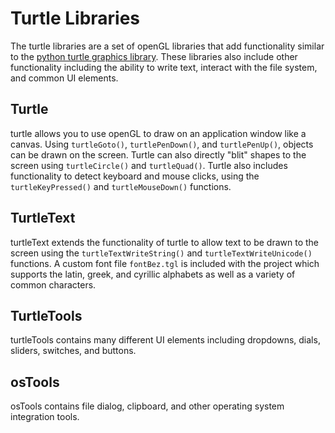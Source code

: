 # Turtle Libraries

The turtle libraries are a set of openGL libraries that add functionality similar to the [python turtle graphics library](https://docs.python.org/3/library/turtle.html). These libraries also include other functionality including the ability to write text, interact with the file system, and common UI elements.

## Turtle

turtle allows you to use openGL to draw on an application window like a canvas. Using `turtleGoto()`, `turtlePenDown()`, and `turtlePenUp()`, objects can be drawn on the screen. Turtle can also directly "blit" shapes to the screen using `turtleCircle()` and `turtleQuad()`. Turtle also includes functionality to detect keyboard and mouse clicks, using the `turtleKeyPressed()` and `turtleMouseDown()` functions.

## TurtleText

turtleText extends the functionality of turtle to allow text to be drawn to the screen using the `turtleTextWriteString()` and `turtleTextWriteUnicode()` functions. A custom font file `fontBez.tgl` is included with the project which supports the latin, greek, and cyrillic alphabets as well as a variety of common characters.

## TurtleTools

turtleTools contains many different UI elements including dropdowns, dials, sliders, switches, and buttons.

## osTools

osTools contains file dialog, clipboard, and other operating system integration tools.
